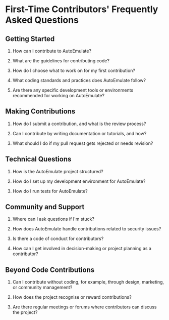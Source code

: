 # First-Time Contributors' Frequently Asked Questions

## Getting Started

1. How can I contribute to AutoEmulate?
   <!-- Overview of the ways to contribute, from code to documentation, and how to get started. -->

2. What are the guidelines for contributing code?
   <!-- Information on coding standards, the pull request process, and how contributions are reviewed. -->

3. How do I choose what to work on for my first contribution?
   <!-- Guidance on identifying beginner-friendly issues, selecting tasks based on personal expertise, or areas of the project that need the most help. -->

4. What coding standards and practices does AutoEmulate follow?
   <!-- Information on coding conventions, documentation standards, and testing practices contributors should adhere to. -->

5. Are there any specific development tools or environments recommended for working on AutoEmulate?
   <!-- Suggestions for IDEs, code editors, version control systems, or other tools that facilitate development and contribute to the project. -->

## Making Contributions

1. How do I submit a contribution, and what is the review process?
   <!-- Step-by-step guide on creating pull requests, what happens after submission, how contributions are reviewed, and typical timelines for feedback. -->

2. Can I contribute by writing documentation or tutorials, and how?
   <!-- Details on how to contribute to the project's documentation, tutorial creation, or translation efforts, including style guides or templates to follow. -->

3. What should I do if my pull request gets rejected or needs revision?
   <!-- Advice on how to handle feedback on contributions, including how to make requested changes and resubmit for review. -->

## Technical Questions

1. How is the AutoEmulate project structured?
   <!-- An introduction to the project's architecture and where contributors can find key components. -->

2. How do I set up my development environment for AutoEmulate?
   <!-- Steps to configure a local development environment, including any necessary tools or dependencies. -->

3. How do I run tests for AutoEmulate?
   <!-- Instructions on how to execute the project's test suite to ensure changes do not introduce regressions. -->

## Community and Support

1. Where can I ask questions if I'm stuck?
   <!-- Information on where to find support, such as community forums, chat channels, or mailing lists. -->

2. How does AutoEmulate handle contributions related to security issues?
   <!-- Guidelines on reporting security vulnerabilities and how they are addressed by the project. -->

3. Is there a code of conduct for contributors?
   <!-- Details on the project's code of conduct, expectations for respectful and constructive interaction, and how to report violations. -->

4. How can I get involved in decision-making or project planning as a contributor?
   <!-- Explanation of how the project governance works, ways to participate in project roadmap discussions, and opportunities for contributors to influence development priorities. -->

## Beyond Code Contributions

1. Can I contribute without coding, for example, through design, marketing, or community management?
   <!-- Overview of non-code contribution opportunities, including outreach efforts, event organisation, or community moderation. -->

2. How does the project recognise or reward contributions?
   <!-- Information on acknowledgment of contributions through all-contributors. -->

3. Are there regular meetings or forums where contributors can discuss the project?
   <!-- Schedule and formats of any regular contributor meetings, forums for discussion, or channels for real-time communication among contributors. -->
